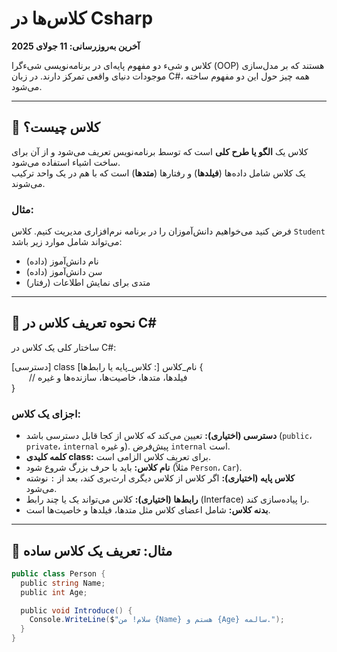 ﻿# کلاس‌ها  در Csharp

**آخرین به‌روزرسانی: 11 جولای 2025**

کلاس و شیء دو مفهوم پایه‌ای در برنامه‌نویسی شیءگرا (OOP) هستند که بر مدل‌سازی موجودات دنیای واقعی تمرکز دارند. در زبان C#، همه چیز حول این دو مفهوم ساخته می‌شود.

---

## 🔹 کلاس چیست؟
کلاس یک **الگو یا طرح کلی** است که توسط برنامه‌نویس تعریف می‌شود و از آن برای ساخت اشیاء استفاده می‌شود.  
یک کلاس شامل داده‌ها (**فیلدها**) و رفتارها (**متدها**) است که با هم در یک واحد ترکیب می‌شوند.

### مثال:
فرض کنید می‌خواهیم دانش‌آموزان را در برنامه نرم‌افزاری مدیریت کنیم. کلاس `Student` می‌تواند شامل موارد زیر باشد:
- نام دانش‌آموز (داده)  
- سن دانش‌آموز (داده)  
- متدی برای نمایش اطلاعات (رفتار)  

---

## 🔹 نحوه تعریف کلاس در C#
ساختار کلی یک کلاس در C#:

[دسترسی] class نام_کلاس [: کلاس_پایه یا رابط‌ها] {  
  // فیلدها، متدها، خاصیت‌ها، سازنده‌ها و غیره  
}

### اجزای یک کلاس:
- **دسترسی (اختیاری):** تعیین می‌کند که کلاس از کجا قابل دسترسی باشد (`public`، `private`، `internal` و غیره). پیش‌فرض `internal` است.  
- **کلمه کلیدی class:** برای تعریف کلاس الزامی است.  
- **نام کلاس:** باید با حرف بزرگ شروع شود (مثلاً `Person`، `Car`).  
- **کلاس پایه (اختیاری):** اگر کلاس از کلاس دیگری ارث‌بری کند، بعد از `:` نوشته می‌شود.  
- **رابط‌ها (اختیاری):** کلاس می‌تواند یک یا چند رابط (Interface) را پیاده‌سازی کند.  
- **بدنه کلاس:** شامل اعضای کلاس مثل متدها، فیلدها و خاصیت‌ها است.  

---

## 🔹 مثال: تعریف یک کلاس ساده
```csharp
public class Person {  
  public string Name;  
  public int Age;  

  public void Introduce() {  
    Console.WriteLine($"سلام! من {Name} هستم و {Age} سالمه.");  
  }  
}

```
